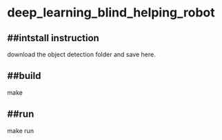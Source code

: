 # deep_learning_blind_helping_robot

##intstall instruction
------------------------

download the object detection folder and save here.

##build
------------------------
make

##run
------------------------
make run